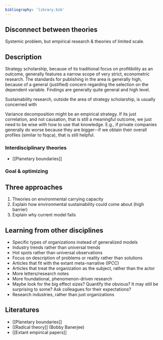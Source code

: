 ```yaml
---
bibliography: 'library.bib'
---
```


## Disconnect between theories

Systemic problem, but empirical research & theories of limited scale.

## Description

Strategy scholarship, because of its traditional focus on profitibility as an outcome, generally features a narrow scope of very strict, econometric research. The standards for publishing in the area is generally high, because of a general (justified) concern regarding the selection on the dependent variable. Findings are generally quite general and high level.

Sustainability research, outside the area of strategy scholarship, is usually concerned with 

Variance decomposition might be an empirical strategy. If its just correlation, and not causation, that is still a meaningful outcome, we just need to be wise with how to use that knowledge. E.g., if private companies generally do worse because they are bigger--if we obtain their overall profiles (similar to fsqca), that is still helpful.

### Interdisciplinary theories

* [[Planetary boundaries]]

### Goal & optimizing 

## Three approaches

1. Theories on environmental carrying capacity
2. Explain how environmental sustainability could come about (high barrier)
3. Explain why current model fails

## Learning from other disciplines

* Specific types of organizations instead of generalized models
* Industry trends rather than universal trends
* Hot spots rather than universal observations
* Focus on description of problems or reality rather than solutions 
* Articles that fit with the extant meta-narrative (IPCC)
* Articles that treat the organization as the subject, rather than the actor
* More letters/research notes
* More foundational, phenomenon-driven research
* Maybe look for the big effect sizes? Quantify the obvious? It may still be surprising to some? Ask colleagues for their expectations?
* Research industries, rather than just organizations

## Literatures
* [[Planetary boundaries]]
* [[Radical theory]] (Bobby Banerjee)
* [[Extant empirical papers]]